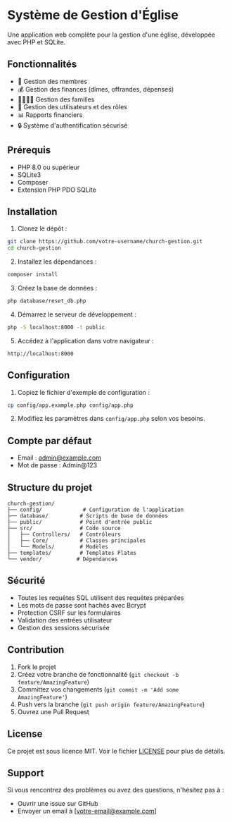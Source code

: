 # Système de Gestion d'Église

Une application web complète pour la gestion d'une église, développée avec PHP et SQLite.

## Fonctionnalités

- 👥 Gestion des membres
- 💰 Gestion des finances (dîmes, offrandes, dépenses)
- 👨‍👩‍👧‍👦 Gestion des familles
- 👤 Gestion des utilisateurs et des rôles
- 📊 Rapports financiers
- 🔒 Système d'authentification sécurisé

## Prérequis

- PHP 8.0 ou supérieur
- SQLite3
- Composer
- Extension PHP PDO SQLite

## Installation

1. Clonez le dépôt :
```bash
git clone https://github.com/votre-username/church-gestion.git
cd church-gestion
```

2. Installez les dépendances :
```bash
composer install
```

3. Créez la base de données :
```bash
php database/reset_db.php
```

4. Démarrez le serveur de développement :
```bash
php -S localhost:8000 -t public
```

5. Accédez à l'application dans votre navigateur :
```
http://localhost:8000
```

## Configuration

1. Copiez le fichier d'exemple de configuration :
```bash
cp config/app.example.php config/app.php
```

2. Modifiez les paramètres dans `config/app.php` selon vos besoins.

## Compte par défaut

- Email : admin@example.com
- Mot de passe : Admin@123

## Structure du projet

```
church-gestion/
├── config/             # Configuration de l'application
├── database/          # Scripts de base de données
├── public/            # Point d'entrée public
├── src/               # Code source
│   ├── Controllers/   # Contrôleurs
│   ├── Core/          # Classes principales
│   └── Models/        # Modèles
├── templates/         # Templates Plates
└── vendor/           # Dépendances
```

## Sécurité

- Toutes les requêtes SQL utilisent des requêtes préparées
- Les mots de passe sont hachés avec Bcrypt
- Protection CSRF sur les formulaires
- Validation des entrées utilisateur
- Gestion des sessions sécurisée

## Contribution

1. Fork le projet
2. Créez votre branche de fonctionnalité (`git checkout -b feature/AmazingFeature`)
3. Committez vos changements (`git commit -m 'Add some AmazingFeature'`)
4. Push vers la branche (`git push origin feature/AmazingFeature`)
5. Ouvrez une Pull Request

## License

Ce projet est sous licence MIT. Voir le fichier [LICENSE](LICENSE) pour plus de détails.

## Support

Si vous rencontrez des problèmes ou avez des questions, n'hésitez pas à :
- Ouvrir une issue sur GitHub
- Envoyer un email à [votre-email@example.com]
